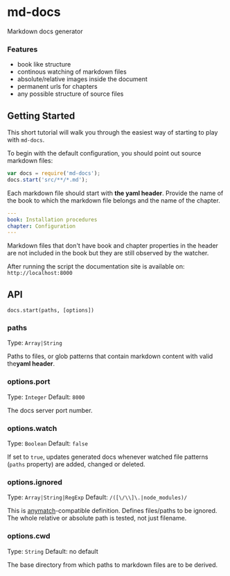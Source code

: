 md-docs
=======
Markdown docs generator

### Features

* book like structure
* continous watching of markdown files
* absolute/relative images inside the document
* permanent urls for chapters
* any possible structure of source files

## Getting Started

This short tutorial will walk you through the easiest way of starting to play with `md-docs`. 

To begin with the default configuration, you should point out source markdown files:

```javascript
var docs = require('md-docs');
docs.start('src/**/*.md');
```

Each markdown file should start with **the yaml header**. Provide the name of the book to which the markdown file belongs and the name of the chapter.

```yaml
---
book: Installation procedures
chapter: Configuration
---
```

Markdown files that don't have book and chapter properties in the header are not included in the book but they are still observed by the watcher.

After running the script the documentation site is available on: `http://localhost:8000`

## API

`docs.start(paths, [options])`

### paths

Type: `Array|String`

Paths to files, or glob patterns that contain markdown content with valid the**yaml header**.

### options.port

Type: `Integer`
Default: `8000`

The docs server port number.

### options.watch

Type: `Boolean`
Default: `false`

If set to `true`, updates generated docs whenever watched file patterns (`paths` property) are added, changed or deleted.

### options.ignored

Type: `Array|String|RegExp`
Default: `/([\/\\]\.|node_modules)/`

This is [anymatch](https://github.com/es128/anymatch)-compatible definition. Defines files/paths to be ignored. The whole relative or absolute path is tested, not just filename.

### options.cwd

Type: `String`
Default: no default

The base directory from which paths to markdown files are to be derived.
